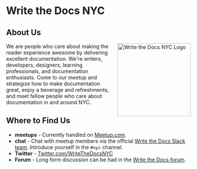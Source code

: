 Write the Docs NYC
===========================

## About Us

<img src="/_static/img/logos/writethedocsnyc-logo.png" style="margin:0 0 20px 20px;width:200px;max-width:100%;float:right;" alt="Write the Docs NYC Logo" />

We are people who care about making the reader experience awesome by delivering excellent documentation. We're writers, developers, designers, learning professionals, and documentation enthusiasts. Come to our meetup and strategize how to make documentation great, enjoy a beverage and refreshments, and meet fellow people who care about documentation in and around NYC.

## Where to Find Us

- **meetups** - Currently handled on [Meetup.com](https://www.meetup.com/WriteTheDocsNYC/).
- **chat** - Chat with meetup members via the official [Write the Docs Slack team](http://slack.writethedocs.org/). Introduce yourself in the `#nyc` channel.
- **Twitter** - [Twitter.com/WriteTheDocsNYC](https://twitter.com/WriteTheDocsNYC)
- **Forum** - Long form discussion can be had in the [Write the Docs forum](http://forum.writethedocs.org/c/meetups).

